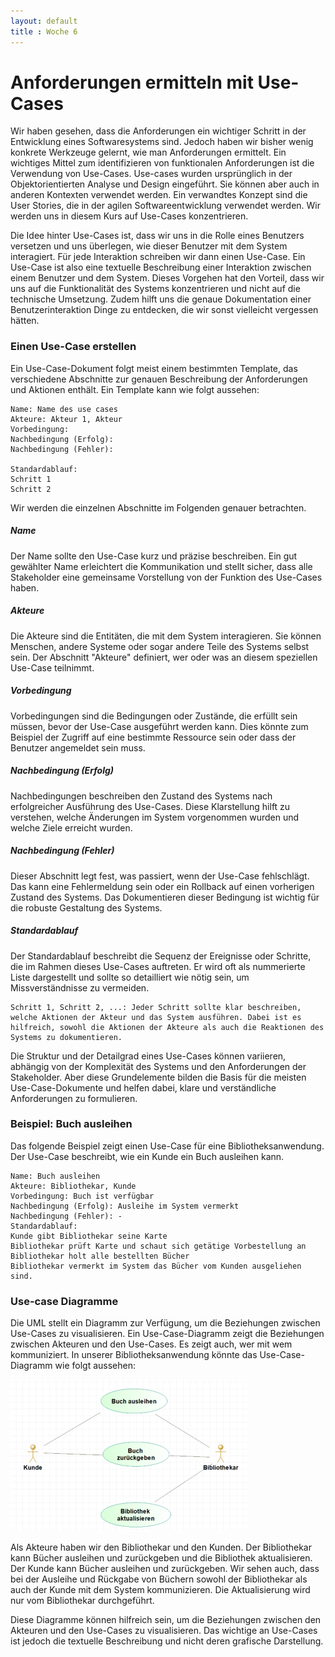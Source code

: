 ```yaml
---
layout: default
title : Woche 6
---
```


# Anforderungen ermitteln mit Use-Cases

Wir haben gesehen, dass die Anforderungen ein wichtiger Schritt in der Entwicklung eines Softwaresystems sind. Jedoch haben wir bisher wenig 
konkrete Werkzeuge gelernt, wie man Anforderungen ermittelt. 
Ein wichtiges Mittel zum identifizieren von funktionalen Anforderungen ist die Verwendung von Use-Cases. Use-cases wurden ursprünglich in der
Objektorientierten Analyse und Design eingeführt. Sie können aber auch in anderen Kontexten verwendet werden. Ein verwandtes Konzept sind die
User Stories, die in der agilen Softwareentwicklung verwendet werden. Wir werden uns in diesem Kurs auf Use-Cases konzentrieren.

Die Idee hinter Use-Cases ist, dass wir uns in die Rolle eines Benutzers versetzen und uns überlegen, wie dieser Benutzer mit dem System interagiert.
Für jede Interaktion schreiben wir dann einen Use-Case. Ein Use-Case ist also eine textuelle Beschreibung einer Interaktion zwischen einem Benutzer und dem System.
Dieses Vorgehen hat den Vorteil, dass wir uns auf die Funktionalität des Systems konzentrieren und nicht auf die technische Umsetzung. Zudem hilft uns die genaue Dokumentation einer 
Benutzerinteraktion Dinge zu entdecken, die wir sonst vielleicht vergessen hätten.



### Einen Use-Case erstellen


Ein Use-Case-Dokument folgt meist einem bestimmten Template, das verschiedene Abschnitte zur genauen Beschreibung der Anforderungen und Aktionen enthält. 
Ein Template kann wie folgt aussehen:
```
Name: Name des use cases
Akteure: Akteur 1, Akteur 
Vorbedingung:
Nachbedingung (Erfolg):
Nachbedingung (Fehler):

Standardablauf:
Schritt 1
Schritt 2
```

Wir werden die einzelnen Abschnitte im Folgenden genauer betrachten.

##### Name

Der Name sollte den Use-Case kurz und präzise beschreiben. Ein gut gewählter Name erleichtert die Kommunikation und stellt sicher, dass alle Stakeholder eine gemeinsame Vorstellung von der Funktion des Use-Cases haben.

##### Akteure

Die Akteure sind die Entitäten, die mit dem System interagieren. Sie können Menschen, andere Systeme oder sogar andere Teile des Systems selbst sein. Der Abschnitt "Akteure" definiert, wer oder was an diesem speziellen Use-Case teilnimmt.


##### Vorbedingung

Vorbedingungen sind die Bedingungen oder Zustände, die erfüllt sein müssen, bevor der Use-Case ausgeführt werden kann. Dies könnte zum Beispiel der Zugriff auf eine bestimmte Ressource sein oder dass der Benutzer angemeldet sein muss.

##### Nachbedingung (Erfolg)

Nachbedingungen beschreiben den Zustand des Systems nach erfolgreicher Ausführung des Use-Cases. Diese Klarstellung hilft zu verstehen, welche Änderungen im System vorgenommen wurden und welche Ziele erreicht wurden.

##### Nachbedingung (Fehler)

Dieser Abschnitt legt fest, was passiert, wenn der Use-Case fehlschlägt. Das kann eine Fehlermeldung sein oder ein Rollback auf einen vorherigen Zustand des Systems. Das Dokumentieren dieser Bedingung ist wichtig für die robuste Gestaltung des Systems.

##### Standardablauf

Der Standardablauf beschreibt die Sequenz der Ereignisse oder Schritte, die im Rahmen dieses Use-Cases auftreten. Er wird oft als nummerierte Liste dargestellt und sollte so detailliert wie nötig sein, um Missverständnisse zu vermeiden.

    Schritt 1, Schritt 2, ...: Jeder Schritt sollte klar beschreiben, welche Aktionen der Akteur und das System ausführen. Dabei ist es hilfreich, sowohl die Aktionen der Akteure als auch die Reaktionen des Systems zu dokumentieren.

Die Struktur und der Detailgrad eines Use-Cases können variieren, abhängig von der Komplexität des Systems und den Anforderungen der Stakeholder. Aber diese Grundelemente bilden die Basis für die meisten Use-Case-Dokumente und helfen dabei, klare und verständliche Anforderungen zu formulieren.

### Beispiel: Buch ausleihen

Das folgende Beispiel zeigt einen Use-Case für eine Bibliotheksanwendung. Der Use-Case beschreibt, wie ein Kunde ein Buch ausleihen kann.

```
Name: Buch ausleihen 
Akteure: Bibliothekar, Kunde 
Vorbedingung: Buch ist verfügbar
Nachbedingung (Erfolg): Ausleihe im System vermerkt
Nachbedingung (Fehler): - 
Standardablauf:
Kunde gibt Bibliothekar seine Karte
Bibliothekar prüft Karte und schaut sich getätige Vorbestellung an
Bibliothekar holt alle bestellten Bücher
Bibliothekar vermerkt im System das Bücher vom Kunden ausgeliehen sind.
```


### Use-case Diagramme

Die UML stellt ein Diagramm zur Verfügung, um die Beziehungen zwischen Use-Cases zu visualisieren. Ein Use-Case-Diagramm zeigt die Beziehungen zwischen Akteuren und den Use-Cases. Es zeigt auch, wer mit wem kommuniziert.
In unserer Bibliotheksanwendung könnte das Use-Case-Diagramm wie folgt aussehen:

![use-case](images/use-case.png)

Als Akteure haben wir den Bibliothekar und den Kunden. Der Bibliothekar kann Bücher ausleihen und zurückgeben und die Bibliothek aktualisieren. 
Der Kunde kann Bücher ausleihen und zurückgeben. Wir sehen auch, dass bei der Ausleihe und Rückgabe von Büchern sowohl der Bibliothekar als auch der Kunde mit dem System kommunizieren.
Die Aktualisierung wird nur vom Bibliothekar durchgeführt.


Diese Diagramme können hilfreich sein, um die Beziehungen zwischen den Akteuren und den Use-Cases zu visualisieren. Das wichtige an Use-Cases ist jedoch die textuelle Beschreibung und nicht deren grafische Darstellung.